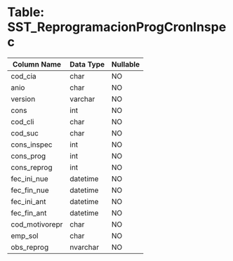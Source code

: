 # Table: SST_ReprogramacionProgCronInspec

| Column Name | Data Type | Nullable |
|-------------|-----------|----------|
| cod_cia | char | NO |
| anio | char | NO |
| version | varchar | NO |
| cons | int | NO |
| cod_cli | char | NO |
| cod_suc | char | NO |
| cons_inspec | int | NO |
| cons_prog | int | NO |
| cons_reprog | int | NO |
| fec_ini_nue | datetime | NO |
| fec_fin_nue | datetime | NO |
| fec_ini_ant | datetime | NO |
| fec_fin_ant | datetime | NO |
| cod_motivorepr | char | NO |
| emp_sol | char | NO |
| obs_reprog | nvarchar | NO |
